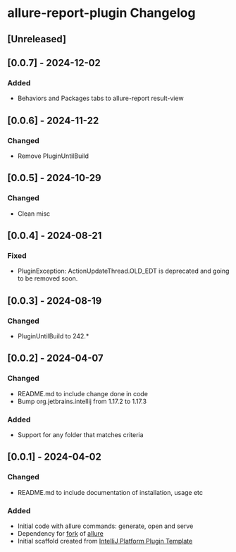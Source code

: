 <!-- Keep a Changelog guide -> https://keepachangelog.com -->

# allure-report-plugin Changelog

## [Unreleased]

## [0.0.7] - 2024-12-02
### Added
- Behaviors and Packages tabs to allure-report result-view 

## [0.0.6] - 2024-11-22 
### Changed
- Remove PluginUntilBuild

## [0.0.5] - 2024-10-29
### Changed
- Clean misc

## [0.0.4] - 2024-08-21
### Fixed
- PluginException: ActionUpdateThread.OLD_EDT is deprecated and going to be removed soon. 

## [0.0.3] - 2024-08-19
### Changed
- PluginUntilBuild to 242.*

## [0.0.2] - 2024-04-07
### Changed
- README.md to include change done in code
- Bump org.jetbrains.intellij from 1.17.2 to 1.17.3

### Added
- Support for any folder that matches criteria

## [0.0.1] - 2024-04-02
### Changed 
- README.md to include documentation of installation, usage etc

### Added
- Initial code with allure commands: generate, open and serve
- Dependency for [fork](https://github.com/mohamead/allure2) of [allure](https://github.com/allure-framework/allure2)
- Initial scaffold created from [IntelliJ Platform Plugin Template](https://github.com/JetBrains/intellij-platform-plugin-template)
